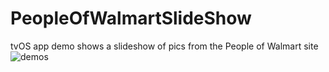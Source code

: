 # PeopleOfWalmartSlideShow
tvOS app demo shows a slideshow of pics from the People of Walmart site
![demos](https://cloud.githubusercontent.com/assets/403589/11139527/8f2df548-8985-11e5-893f-5df27678ca90.gif)
